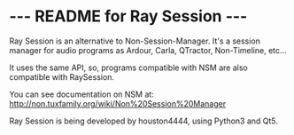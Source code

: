 # ---  README for Ray Session  ---

Ray Session is an alternative to Non-Session-Manager.
It's a session manager for audio programs as Ardour, Carla, QTractor, Non-Timeline, etc...

It uses the same API, so, programs compatible with NSM are also compatible with RaySession.


You can see documentation on NSM at: http://non.tuxfamily.org/wiki/Non%20Session%20Manager

Ray Session is being developed by houston4444, using Python3 and Qt5.
